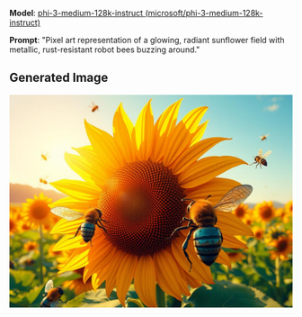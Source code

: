 **Model**: [phi-3-medium-128k-instruct (microsoft/phi-3-medium-128k-instruct)](https://github.com/marketplace/models/azureml/Phi-3-medium-128k-instruct)

**Prompt**:  "Pixel art representation of a glowing, radiant sunflower field with metallic, rust-resistant robot bees buzzing around."

## Generated Image

![Generated Image](./images/generated-1756746819716-02hfqb.png)
